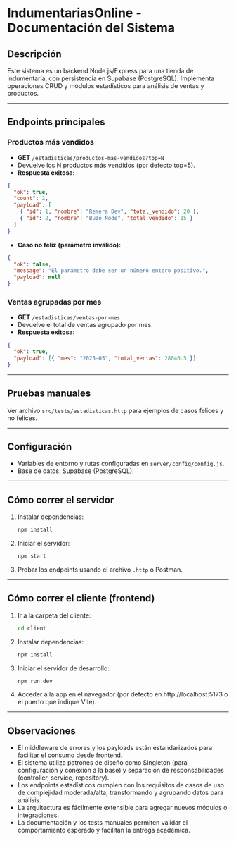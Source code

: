 # IndumentariasOnline - Documentación del Sistema

## Descripción

Este sistema es un backend Node.js/Express para una tienda de indumentaria, con persistencia en Supabase (PostgreSQL). Implementa operaciones CRUD y módulos estadísticos para análisis de ventas y productos.

---

## Endpoints principales

### Productos más vendidos

- **GET** `/estadisticas/productos-mas-vendidos?top=N`
- Devuelve los N productos más vendidos (por defecto top=5).
- **Respuesta exitosa:**

```json
{
  "ok": true,
  "count": 2,
  "payload": [
    { "id": 1, "nombre": "Remera Dev", "total_vendido": 20 },
    { "id": 2, "nombre": "Buzo Node", "total_vendido": 15 }
  ]
}
```

- **Caso no feliz (parámetro inválido):**

```json
{
  "ok": false,
  "message": "El parámetro debe ser un número entero positivo.",
  "payload": null
}
```

### Ventas agrupadas por mes

- **GET** `/estadisticas/ventas-por-mes`
- Devuelve el total de ventas agrupado por mes.
- **Respuesta exitosa:**

```json
{
  "ok": true,
  "payload": [{ "mes": "2025-05", "total_ventas": 28040.5 }]
}
```

---

## Pruebas manuales

Ver archivo `src/tests/estadisticas.http` para ejemplos de casos felices y no felices.

---

## Configuración

- Variables de entorno y rutas configuradas en `server/config/config.js`.
- Base de datos: Supabase (PostgreSQL).

---

## Cómo correr el servidor

1. Instalar dependencias:
   ```sh
   npm install
   ```
2. Iniciar el servidor:
   ```sh
   npm start
   ```
3. Probar los endpoints usando el archivo `.http` o Postman.

---

## Cómo correr el cliente (frontend)

1. Ir a la carpeta del cliente:
   ```sh
   cd client
   ```
2. Instalar dependencias:
   ```sh
   npm install
   ```
3. Iniciar el servidor de desarrollo:
   ```sh
   npm run dev
   ```
4. Acceder a la app en el navegador (por defecto en http://localhost:5173 o el puerto que indique Vite).

---

## Observaciones

- El middleware de errores y los payloads están estandarizados para facilitar el consumo desde frontend.
- El sistema utiliza patrones de diseño como Singleton (para configuración y conexión a la base) y separación de responsabilidades (controller, service, repository).
- Los endpoints estadísticos cumplen con los requisitos de casos de uso de complejidad moderada/alta, transformando y agrupando datos para análisis.
- La arquitectura es fácilmente extensible para agregar nuevos módulos o integraciones.
- La documentación y los tests manuales permiten validar el comportamiento esperado y facilitan la entrega académica.
